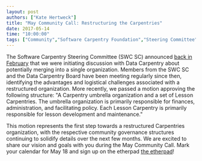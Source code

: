 ```yaml
---
layout: post
authors: ["Kate Hertweck"]
title: "May Community Call: Restructuring the Carpentries"
date: 2017-05-14
time: "10:00:00"
tags: ["Community","Software Carpentry Foundation","Steering Committee"]
---
```


The Software Carpentry Steering Committee (SWC SC) announced 
[back in February](https://software-carpentry.org/blog/2017/02/merger-discussion.html) 
that we were initiating discussion with Data Carpentry about potentially merging into a 
single organization. Members from the SWC SC and the Data 
Carpentry Board have been meeting regularly since then, identifying the advantages and 
logistical challenges associated with a restructured organization. More recently, we 
passed a motion approving the following structure: "A Carpentry umbrella organization 
and a set of Lesson Carpentries. The umbrella organization is primarily responsible for 
finances, administration, and facilitating policy. Each Lesson Carpentry is primarily 
responsible for lesson development and maintenance." 

This motion represents the first step towards a restructured Carpentries organization, 
with the respective community governance structures continuing to solidify details over 
the next few months. We are excited to share our vision and goals with you during the 
May Community Call. Mark your calendar for May 18 and sign up on the 
etherpad [the etherpad](http://pad.software-carpentry.org/community-call-2017-05-18)!
